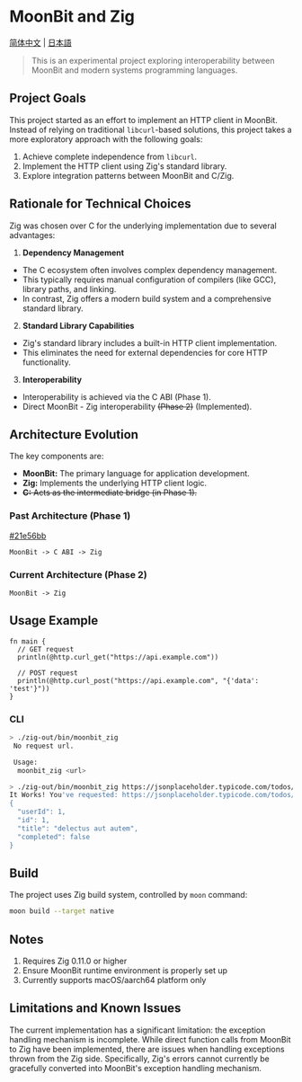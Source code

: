 # MoonBit and Zig

[简体中文](README-zh.md) | [日本語](README-ja.md)

> This is an experimental project exploring interoperability between MoonBit and modern systems programming languages.

## Project Goals

This project started as an effort to implement an HTTP client in MoonBit. Instead of relying on traditional `libcurl`-based solutions, this project takes a more exploratory approach with the following goals:

1. Achieve complete independence from `libcurl`.
2. Implement the HTTP client using Zig's standard library.
3. Explore integration patterns between MoonBit and C/Zig.

## Rationale for Technical Choices

Zig was chosen over C for the underlying implementation due to several advantages:

1. **Dependency Management**
  * The C ecosystem often involves complex dependency management.
  * This typically requires manual configuration of compilers (like GCC), library paths, and linking.
  * In contrast, Zig offers a modern build system and a comprehensive standard library.

2. **Standard Library Capabilities**
  * Zig's standard library includes a built-in HTTP client implementation.
  * This eliminates the need for external dependencies for core HTTP functionality.

3. **Interoperability**
  * Interoperability is achieved via the C ABI (Phase 1).
  * Direct MoonBit - Zig interoperability ~~(Phase 2)~~ (Implemented).

## Architecture Evolution

The key components are:

* **MoonBit:** The primary language for application development.
* **Zig:** Implements the underlying HTTP client logic.
* ~~**C:** Acts as the intermediate bridge (in Phase 1).~~

### Past Architecture (Phase 1)

[#21e56bb](21e56bb)

```
MoonBit -> C ABI -> Zig
```

### Current Architecture (Phase 2)

```
MoonBit -> Zig
```

## Usage Example

```moonbit
fn main {
  // GET request
  println(@http.curl_get("https://api.example.com"))
  
  // POST request
  println(@http.curl_post("https://api.example.com", "{'data': 'test'}"))
}
```

### CLI

```bash
> ./zig-out/bin/moonbit_zig
 No request url.

 Usage:
  moonbit_zig <url>

> ./zig-out/bin/moonbit_zig https://jsonplaceholder.typicode.com/todos/1
It Works! You've requested: https://jsonplaceholder.typicode.com/todos/1
{
  "userId": 1,
  "id": 1,
  "title": "delectus aut autem",
  "completed": false
}
```

## Build

The project uses Zig build system, controlled by `moon` command:

```bash
moon build --target native
```

## Notes

1. Requires Zig 0.11.0 or higher
2. Ensure MoonBit runtime environment is properly set up
3. Currently supports macOS/aarch64 platform only

## Limitations and Known Issues

The current implementation has a significant limitation: the exception handling mechanism is incomplete. While direct function calls from MoonBit to Zig have been implemented, there are issues when handling exceptions thrown from the Zig side. Specifically, Zig's errors cannot currently be gracefully converted into MoonBit's exception handling mechanism.
